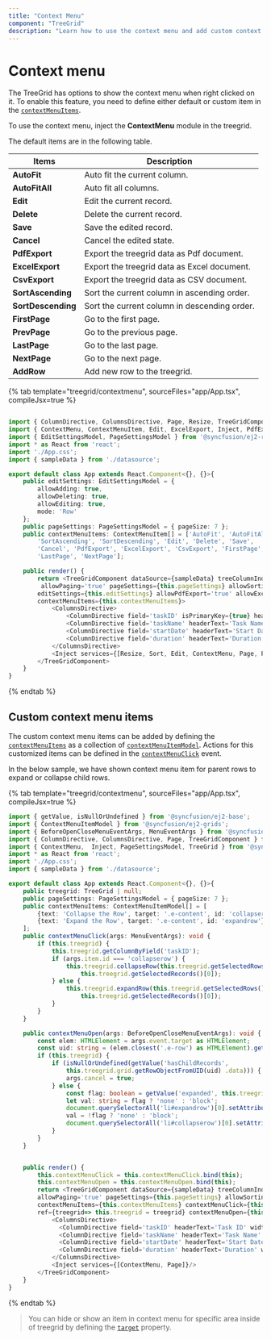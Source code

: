 ```yaml
---
title: "Context Menu"
component: "TreeGrid"
description: "Learn how to use the context menu and add custom context menu items in the Essential JS 2 TreeGrid control."
---
```


# Context menu

The TreeGrid has options to show the context menu when right clicked on it. To enable this feature, you need to define either default or custom item in the [`contextMenuItems`](../api/treegrid/#contextmenuitems).

To use the context menu, inject the **ContextMenu** module in the treegrid.

The default items are in the following table.

Items| Description
----|----
**AutoFit**|  Auto fit the current column.
**AutoFitAll** | Auto fit all columns.
**Edit**|  Edit the current record.
**Delete** | Delete the current record.
**Save** | Save the edited record.
**Cancel** | Cancel the edited state.
**PdfExport** | Export the treegrid data as Pdf document.
**ExcelExport** | Export the treegrid data as Excel document.
**CsvExport** | Export the treegrid data as CSV document.
**SortAscending** | Sort the current column in ascending order.
**SortDescending** | Sort the current column in descending order.
**FirstPage** | Go to the first page.
**PrevPage** | Go to the previous page.
**LastPage** | Go to the last page.
**NextPage** | Go to the next page.
**AddRow** | Add new row to the treegrid.

{% tab template="treegrid/contextmenu", sourceFiles="app/App.tsx", compileJsx=true %}

```typescript

import { ColumnDirective, ColumnsDirective, Page, Resize, TreeGridComponent } from '@syncfusion/ej2-react-treegrid';
import { ContextMenu, ContextMenuItem, Edit, ExcelExport, Inject, PdfExport, Sort } from '@syncfusion/ej2-react-treegrid';
import { EditSettingsModel, PageSettingsModel } from '@syncfusion/ej2-react-treegrid';
import * as React from 'react';
import './App.css';
import { sampleData } from './datasource';

export default class App extends React.Component<{}, {}>{
    public editSettings: EditSettingsModel = {
        allowAdding: true,
        allowDeleting: true,
        allowEditing: true,
        mode: 'Row'
    };
    public pageSettings: PageSettingsModel = { pageSize: 7 };
    public contextMenuItems: ContextMenuItem[] = ['AutoFit', 'AutoFitAll',
        'SortAscending', 'SortDescending', 'Edit', 'Delete', 'Save',
        'Cancel', 'PdfExport', 'ExcelExport', 'CsvExport', 'FirstPage', 'PrevPage',
        'LastPage', 'NextPage'];

    public render() {
        return <TreeGridComponent dataSource={sampleData} treeColumnIndex={1} childMapping='subtasks'
         allowPaging='true' pageSettings={this.pageSettings} allowSorting='true' allowResizing='true'
        editSettings={this.editSettings} allowPdfExport='true' allowExcelExport='true'
        contextMenuItems={this.contextMenuItems}>
            <ColumnsDirective>
                <ColumnDirective field='taskID' isPrimaryKey={true} headerText='Task ID' width='90' textAlign='Right'/>
                <ColumnDirective field='taskName' headerText='Task Name' width='180'/>
                <ColumnDirective field='startDate' headerText='Start Date' width='90' format='yMd' textAlign='Right' type='date' />
                <ColumnDirective field='duration' headerText='Duration' width='80' textAlign='Right' />
            </ColumnsDirective>
            <Inject services={[Resize, Sort, Edit, ContextMenu, Page, PdfExport, ExcelExport]}/>
        </TreeGridComponent>
    }
}
```

{% endtab %}

## Custom context menu items

The custom context menu items can be added by defining the [`contextMenuItems`](../api/treegrid/#contextmenuitems) as a collection of [`contextMenuItemModel`](../api/grid/contextMenuItemModel/).
Actions for this customized items can be defined in the [`contextMenuClick`](../api/treegrid/#contextmenuclick) event.

In the below sample, we have shown context menu item for parent rows to expand or collapse child rows.

{% tab template="treegrid/contextmenu", sourceFiles="app/App.tsx", compileJsx=true %}

```typescript
import { getValue, isNullOrUndefined } from '@syncfusion/ej2-base';
import { ContextMenuItemModel } from '@syncfusion/ej2-grids';
import { BeforeOpenCloseMenuEventArgs, MenuEventArgs } from '@syncfusion/ej2-navigations';
import { ColumnDirective, ColumnsDirective, Page, TreeGridComponent } from '@syncfusion/ej2-react-treegrid';
import { ContextMenu,  Inject, PageSettingsModel, TreeGrid } from '@syncfusion/ej2-react-treegrid';
import * as React from 'react';
import './App.css';
import { sampleData } from './datasource';

export default class App extends React.Component<{}, {}>{
    public treegrid: TreeGrid | null;
    public pageSettings: PageSettingsModel = { pageSize: 7 };
    public contextMenuItems: ContextMenuItemModel[] = [
        {text: 'Collapse the Row', target: '.e-content', id: 'collapserow'},
        {text: 'Expand the Row', target: '.e-content', id: 'expandrow'}
    ];
    public contextMenuClick(args: MenuEventArgs): void {
        if (this.treegrid) {
            this.treegrid.getColumnByField('taskID');
            if (args.item.id === 'collapserow') {
                this.treegrid.collapseRow(this.treegrid.getSelectedRows()[0] as HTMLTableRowElement,
                    this.treegrid.getSelectedRecords()[0]);
            } else {
                this.treegrid.expandRow(this.treegrid.getSelectedRows()[0] as HTMLTableRowElement,
                    this.treegrid.getSelectedRecords()[0]);
            }
        }
    }

    public contextMenuOpen(args: BeforeOpenCloseMenuEventArgs): void {
        const elem: HTMLElement = args.event.target as HTMLElement;
        const uid: string = (elem.closest('.e-row') as HTMLElement).getAttribute('data-uid') as string;
        if (this.treegrid) {
            if (isNullOrUndefined(getValue('hasChildRecords',
                this.treegrid.grid.getRowObjectFromUID(uid) .data))) {
                args.cancel = true;
            } else {
                const flag: boolean = getValue('expanded', this.treegrid.grid.getRowObjectFromUID(uid).data);
                let val: string = flag ? 'none' : 'block';
                document.querySelectorAll('li#expandrow')[0].setAttribute('style', 'display: ' + val + ';');
                val = !flag ? 'none' : 'block';
                document.querySelectorAll('li#collapserow')[0].setAttribute('style', 'display: ' + val + ';');
            }
        }
    }


    public render() {
        this.contextMenuClick = this.contextMenuClick.bind(this);
        this.contextMenuOpen = this.contextMenuOpen.bind(this);
        return <TreeGridComponent dataSource={sampleData} treeColumnIndex={1} childMapping='subtasks'
        allowPaging='true' pageSettings={this.pageSettings} allowSorting='true' allowResizing='true'
        contextMenuItems={this.contextMenuItems} contextMenuClick={this.contextMenuClick}
        ref={treegrid=> this.treegrid = treegrid} contextMenuOpen={this.contextMenuOpen}>
            <ColumnsDirective>
              <ColumnDirective field='taskID' headerText='Task ID' width='90' textAlign='Right'/>
              <ColumnDirective field='taskName' headerText='Task Name' width='180'/>
              <ColumnDirective field='startDate' headerText='Start Date' width='90' format='yMd' textAlign='Right' type='date' />
              <ColumnDirective field='duration' headerText='Duration' width='80' textAlign='Right' />
            </ColumnsDirective>
            <Inject services={[ContextMenu, Page]}/>
        </TreeGridComponent>
    }
}
```

{% endtab %}

> You can hide or show an item in context menu for specific area inside of treegrid by defining the [`target`](../api/grid/contextMenuItemModel/#target) property.